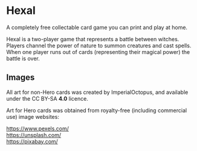 # Hexal
A completely free collectable card game you can print and play at home.

Hexal is a two-player game that represents a battle between witches. Players channel the power of nature to summon creatures and cast spells. When one player runs out of cards (representing their magical power) the battle is over.

## Images

All art for non-Hero cards was created by ImperialOctopus, and available under the CC BY-SA **4.0** licence.

Art for Hero cards was obtained from royalty-free (including commercial use) image websites:

https://www.pexels.com/ \
https://unsplash.com/ \
https://pixabay.com/

